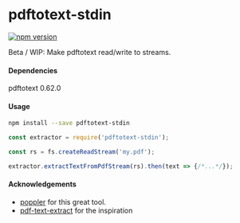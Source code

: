 # pdftotext-stdin

[![npm version](https://img.shields.io/npm/v/pdftotext-stdin.svg)](https://www.npmjs.com/package/pdftotext-stdin)

Beta / WIP: 
Make pdftotext read/write to streams.

#### Dependencies
pdftotext 0.62.0

#### Usage
```bash
npm install --save pdftotext-stdin
```

```javascript
const extractor = require('pdftotext-stdin');

const rs = fs.createReadStream('my.pdf');

extractor.extractTextFromPdfStream(rs).then(text => {/*...*/});
```

#### Acknowledgements
 * [poppler](https://poppler.freedesktop.org/) for this great tool.
 * [pdf-text-extract](https://www.npmjs.com/package/pdf-text-extract) for the inspiration
 